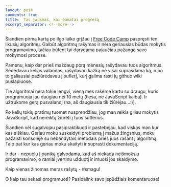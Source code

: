 ```yaml
---
layout: post
comments: true
title:  Tas jausmas, kai pamatai progresą
excerpt_separator: <!--more-->
---
```

Šiandien pirmą kartą po ilgo laiko grįžau į <a href="https://www.freecodecamp.com" target="_blank">Free Code Camp</a> paspręsti ten likusių algoritmų.
Galbūt algoritmų rašymas ir nėra geriausias būdas mokytis programavimo, tačiau būtent tai darydama pajaučiau pažangą savo mokymosi procese. 
<!--more-->

Pamenu, kaip dar prieš maždaug porą mėnesių rašydavau tuos algoritmus. Sėdėdavau kelias valandas, rašydavau kažką ne visai suprasdama ką, o po to
galiausiai pažiūrėdavau į suflerį, kurį galima rasti jų github wiki puslapiuose. 

Tie algoritmai nėra tokie lengvi, vieną mes rašėme kartu su draugu, kuris programuoja jau daugiau nei 10 metų (tiesa, ne JavaScript kalba).
Ir užtrukome gerą pusvalandį (na, aš daugiausia tik žiūrėjau...:)).

Po kelių tokių pratimų tuomet nusprendžiau, jog man reikia giliau mokytis JavaScript, kad nereiktų žiūrėti į tuos suflerius. 

Šiandien vėl sugalvojau pasipraktikuoti ir pastebėjau, kad viskas man kur kas aiškiau. Geriau moku suskaidyti problemą į mažus žingsnius, 
moku pažaisti konsolėje su nebandytais metodais prieš juos rašant į algoritmą. Taip pat kur kas geriau moku skaityti ir suprasti dokumentaciją.

Ir dar - nepuolu į paniką galvodama, kad aš niekada neišmoksiu programavimo, o ramiai įvertinu užduotį ir imuosi jos skaidymo. 

Kaip vienas žinomas meras rašytų - #smagu!

O kaip tau sekasi programuoti? Pasidalink savo įspūdžiais komentaruose!
